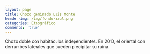 ```yaml
---
layout: page
title: Chozo geminado Luis Monte
header-img: /img/fondo-azul.png
categories: Etnográfico
comments: 'true'
---
```



Chozo doble con habitáculos independientes. En 2010, el oriental con derrumbes laterales que pueden precipitar su ruina.

<div class="photo-gallery">
<ul>
</ul>
</div>

